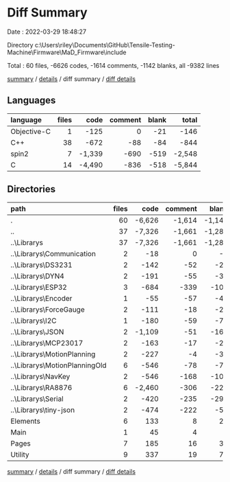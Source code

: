 # Diff Summary

Date : 2022-03-29 18:48:27

Directory c:\Users\riley\Documents\GitHub\Tensile-Testing-Machine\Firmware\MaD_Firmware\include

Total : 60 files,  -6626 codes, -1614 comments, -1142 blanks, all -9382 lines

[summary](results.md) / [details](details.md) / diff summary / [diff details](diff-details.md)

## Languages
| language | files | code | comment | blank | total |
| :--- | ---: | ---: | ---: | ---: | ---: |
| Objective-C | 1 | -125 | 0 | -21 | -146 |
| C++ | 38 | -672 | -88 | -84 | -844 |
| spin2 | 7 | -1,339 | -690 | -519 | -2,548 |
| C | 14 | -4,490 | -836 | -518 | -5,844 |

## Directories
| path | files | code | comment | blank | total |
| :--- | ---: | ---: | ---: | ---: | ---: |
| . | 60 | -6,626 | -1,614 | -1,142 | -9,382 |
| .. | 37 | -7,326 | -1,661 | -1,284 | -10,271 |
| ..\Librarys | 37 | -7,326 | -1,661 | -1,284 | -10,271 |
| ..\Librarys\Communication | 2 | -18 | 0 | -3 | -21 |
| ..\Librarys\DS3231 | 2 | -142 | -52 | -24 | -218 |
| ..\Librarys\DYN4 | 2 | -191 | -55 | -32 | -278 |
| ..\Librarys\ESP32 | 3 | -684 | -339 | -101 | -1,124 |
| ..\Librarys\Encoder | 1 | -55 | -57 | -43 | -155 |
| ..\Librarys\ForceGauge | 2 | -111 | -18 | -26 | -155 |
| ..\Librarys\I2C | 1 | -180 | -59 | -78 | -317 |
| ..\Librarys\JSON | 2 | -1,109 | -51 | -160 | -1,320 |
| ..\Librarys\MCP23017 | 2 | -163 | -17 | -25 | -205 |
| ..\Librarys\MotionPlanning | 2 | -227 | -4 | -30 | -261 |
| ..\Librarys\MotionPlanningOld | 6 | -546 | -78 | -73 | -697 |
| ..\Librarys\NavKey | 2 | -546 | -168 | -106 | -820 |
| ..\Librarys\RA8876 | 6 | -2,460 | -306 | -227 | -2,993 |
| ..\Librarys\Serial | 2 | -420 | -235 | -297 | -952 |
| ..\Librarys\tiny-json | 2 | -474 | -222 | -59 | -755 |
| Elements | 6 | 133 | 8 | 25 | 166 |
| Main | 1 | 45 | 4 | 7 | 56 |
| Pages | 7 | 185 | 16 | 34 | 235 |
| Utility | 9 | 337 | 19 | 76 | 432 |

[summary](results.md) / [details](details.md) / diff summary / [diff details](diff-details.md)